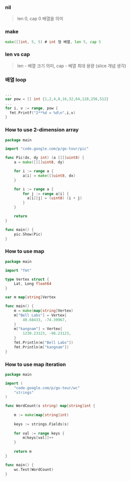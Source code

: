 ### nil
> len 0, cap 0 배열을 의미

### make
```go
make([]int, 5, 5) # int 형 배열, len 5, cap 5
```

### len vs cap
> len - 배열 크기 의미, cap - 배열 최대 용량 (slice 개념 생각)

### 배열 loop

```go

...
var pow = [] int {1,2,4,8,16,32,64,128,256,512}
...
for i, v := range, pow {
  fmt.Printf("2**%d = %d\n",i,v)  
}
```


### How to use 2-dimension array

```go
package main

import "code.google.com/p/go-tour/pic"

func Pic(dx, dy int) (a [][]uint8) {
    a = make([][]uint8, dy)

    for i := range a {
        a[i] = make([]uint8, dx)
    }

    for i := range a {
        for j := range a[i] {
          a[i][j] = (uint8) (i + j)
        }
    }

    return
}

func main() {
    pic.Show(Pic)
}
```

### How to use map

```go
package main

import "fmt"

type Vertex struct {
    Lat, Long float64
}

var m map[string]Vertex

func main() {
    m = make(map[string]Vertex)
    m["Bell Labs"] = Vertex{
        40.68433, -74.39967,
    }
    m["kangnam"] = Vertex{
        1230.23123, -98.23123,
    }
    fmt.Println(m["Bell Labs"])
    fmt.Println(m["kangnam"])
}

```

### How to use map iteration
```go
package main

import (
    "code.google.com/p/go-tour/wc"
    "strings"
)

func WordCount(s string) map[string]int {
    
    m := make(map[string]int)
    
    keys := strings.Fields(s)
    
    for val := range keys {
        m[keys[val]]++
    }
    
    return m
}

func main() {
    wc.Test(WordCount)
}

```
